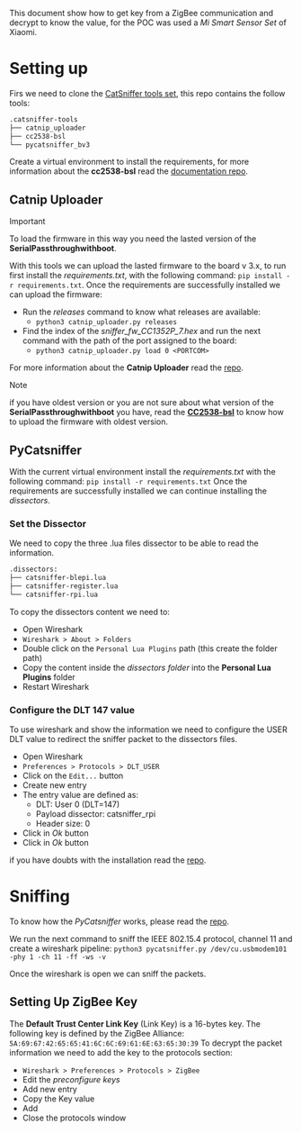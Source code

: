 This document show how to get key from a ZigBee communication and decrypt to know the value, for the POC was used a *Mi Smart Sensor Set* of Xiaomi.

# Setting up
Firs we need to clone the [CatSniffer tools set](https://github.com/ElectronicCats/CatSniffer-Tools), this repo contains the follow tools:
```bash
.catsniffer-tools
├── catnip_uploader
├── cc2538-bsl
└── pycatsniffer_bv3
```

Create a virtual environment to install the requirements, for more information about the **cc2538-bsl** read the [documentation repo](https://github.com/ElectronicCats/CatSniffer-Tools/tree/main/cc2538-bsl).

## Catnip Uploader

>[!IMPORTANT]
> To load the firmware in this way you need the lasted version of the **SerialPassthroughwithboot**.

With this tools we can upload the lasted firmware to the board v 3.x, to run first install the *requirements.txt*, with the following command: `pip install -r requirements.txt`.
Once the requirements are successfully installed we can upload the firmware:
- Run the *releases* command to know what releases are available:
	- `python3 catnip_uploader.py releases`
- Find the index of the *sniffer_fw_CC1352P_7.hex* and run the next command with the path of the port assigned to the board:
	- `python3 catnip_uploader.py load 0 <PORTCOM>`

For more information about the **Catnip Uploader** read the [repo](https://github.com/ElectronicCats/CatSniffer-Tools/blob/main/catnip_uploader/docs/Catnip%20Uploader.md).

> [!NOTE]
> if you have oldest version or you are not sure about what version of the **SerialPassthroughwithboot** you have, read the [**CC2538-bsl**](https://github.com/ElectronicCats/CatSniffer-Tools/tree/main/cc2538-bsl) to know how to upload the firmware with oldest version.
## PyCatsniffer
With the current virtual environment install the *requirements.txt* with the following command: `pip install -r requirements.txt`
Once the requirements are successfully installed we can continue installing the *dissectors*.
### Set the Dissector
We need to copy the three .lua files dissector to be able to read the information.
```bash
.dissectors:
├── catsniffer-blepi.lua
├── catsniffer-register.lua
└── catsniffer-rpi.lua
```

To copy the dissectors content we need to:
- Open Wireshark
- `Wireshark > About > Folders`
- Double click on the `Personal Lua Plugins` path (this create the folder path)
- Copy the content inside the *dissectors folder* into the **Personal Lua Plugins** folder
- Restart Wireshark

### Configure the DLT 147 value
To use wireshark and show the information we need to configure the USER DLT value to redirect the sniffer packet to the dissectors files.
- Open Wireshark
- `Preferences > Protocols > DLT_USER`
- Click on the `Edit...` button
- Create new entry
- The entry value are defined as:
	- DLT: User 0 (DLT=147)
	- Payload dissector: catsniffer_rpi
	- Header size: 0
- Click in *Ok* button
- Click in *Ok* button

if you have doubts with the installation read the [repo](https://github.com/ElectronicCats/CatSniffer-Tools/blob/main/catnip_uploader/docs/Catnip%20Uploader.md).

# Sniffing
To know how the *PyCatsniffer* works, please read the [repo](https://github.com/ElectronicCats/CatSniffer-Tools/blob/main/catnip_uploader/docs/Catnip%20Uploader.md).

We run the next command to sniff the IEEE 802.15.4 protocol, channel 11 and create a wireshark pipeline:
`python3 pycatsniffer.py /dev/cu.usbmodem101 -phy 1 -ch 11 -ff -ws -v`

Once the wireshark is open we can sniff the packets.
## Setting Up ZigBee Key
The **Default Trust Center Link Key** (Link Key) is a 16-bytes key.
The following key is defined by the ZigBee Alliance: `5A:69:67:42:65:65:41:6C:6C:69:61:6E:63:65:30:39`
To decrypt the packet information we need to add the key to the protocols section:
- `Wireshark > Preferences > Protocols > ZigBee`
- Edit the *preconfigure keys*
- Add new entry
- Copy the Key value
- Add
- Close the protocols window
